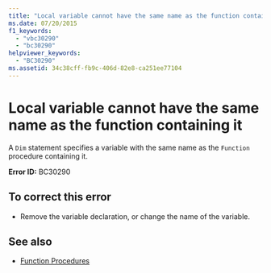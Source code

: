 ```yaml
---
title: "Local variable cannot have the same name as the function containing it"
ms.date: 07/20/2015
f1_keywords: 
  - "vbc30290"
  - "bc30290"
helpviewer_keywords: 
  - "BC30290"
ms.assetid: 34c38cff-fb9c-406d-82e8-ca251ee77104
---
```

# Local variable cannot have the same name as the function containing it
A `Dim` statement specifies a variable with the same name as the `Function` procedure containing it.  
  
 **Error ID:** BC30290  
  
## To correct this error  
  
- Remove the variable declaration, or change the name of the variable.  
  
## See also

- [Function Procedures](../programming-guide/language-features/procedures/function-procedures.md)
